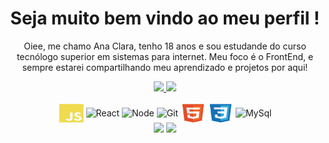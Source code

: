 <div>
  
  <h1 align="center">
    Seja muito bem vindo ao meu perfil !
  </h1>
  
  <p align="center">
    Oiee, me chamo Ana Clara, tenho 18 anos e sou estudande do curso tecnólogo superior em sistemas para internet. Meu foco é o FrontEnd, e sempre estarei compartilhando meu aprendizado e projetos por aqui!
   
  </p>
 
</div>

<div align="center">
  <a href="https://github.com/anaclrra">
  <img height="160em" src="https://github-readme-stats.vercel.app/api?username=anaclrra&show_icons=true&theme=dracula&include_all_commits=true&count_private=true"/>
  <img height="160em" src="https://github-readme-stats.vercel.app/api/top-langs/?username=anaclrra&layout=compact&langs_count=7&theme=dracula"/>
  </a>
</div>

<div align="center" valign="top"><br>
  <img align="center" alt="Js" height="30" width="40" src="https://raw.githubusercontent.com/devicons/devicon/master/icons/javascript/javascript-plain.svg">
  <img align="center" alt="React" height="30" width="40" src="https://cdn.jsdelivr.net/gh/devicons/devicon/icons/react/react-original.svg" />
  <img align="center" alt="Node" height="30" width="40" src="https://cdn.jsdelivr.net/gh/devicons/devicon/icons/nodejs/nodejs-original.svg" />
  <img  align="center" alt="Git" height="30" width="40" src="https://cdn.jsdelivr.net/gh/devicons/devicon/icons/git/git-original.svg" />    <img align="center" alt="HTML" height="30" width="40" src="https://raw.githubusercontent.com/devicons/devicon/master/icons/html5/html5-original.svg">
  <img align="center" alt="CSS" height="30" width="40" src="https://raw.githubusercontent.com/devicons/devicon/master/icons/css3/css3-original.svg">
   <img align="center" alt="MySql" height="80" width="70" src="https://cdn.jsdelivr.net/gh/devicons/devicon/icons/mysql/mysql-original-wordmark.svg" />
</div>

<div align="center">
  <a href="https://www.linkedin.com/in/ana-clara-a5838021a/" target="_blank"><img src="https://img.shields.io/badge/-LinkedIn-%230077B5?style=for-the-badge&logo=linkedin&logoColor=white" target="_blank"></a>
  <a href="mailto:anacl.bonifacio@gmail.com"><img src="https://img.shields.io/badge/-Gmail-%23333?style=for-the-badge&logo=gmail&logoColor=pink" target="_blank"></a>
</div>


